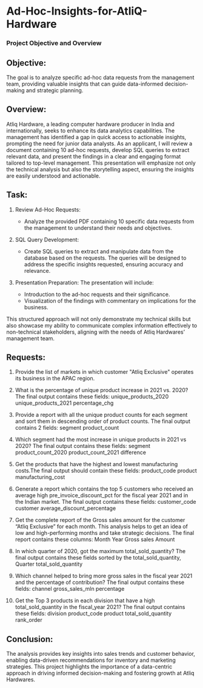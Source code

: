 # Ad-Hoc-Insights-for-AtliQ-Hardware

### Project Objective and Overview

## Objective:
The goal is to analyze specific ad-hoc data requests from the management team, providing valuable insights that can guide data-informed decision-making and strategic planning.

## Overview:
Atliq Hardware, a leading computer hardware producer in India and internationally, seeks to enhance its data analytics capabilities. The management has identified a gap in quick access to actionable insights, prompting the need for junior data analysts. As an applicant, I will review a document containing 10 ad-hoc requests, develop SQL queries to extract relevant data, and present the findings in a clear and engaging format tailored to top-level management. This presentation will emphasize not only the technical analysis but also the storytelling aspect, ensuring the insights are easily understood and actionable.

## Task: 

1. Review Ad-Hoc Requests:
   - Analyze the provided PDF containing 10 specific data requests from the management to understand their needs and objectives.

2. SQL Query Development:
   - Create SQL queries to extract and manipulate data from the database based on the requests. The queries will be designed to address the specific insights requested, ensuring accuracy and relevance.

3. Presentation Preparation:
   The presentation will include:
     - Introduction to the ad-hoc requests and their significance.
     - Visualization of the findings with commentary on implications for the business.

This structured approach will not only demonstrate my technical skills but also showcase my ability to communicate complex information effectively to non-technical stakeholders, aligning with the needs of Atliq Hardwares’ management team.

## Requests:
1. Provide the list of markets in which customer "Atliq Exclusive" operates its business in the APAC region.

2. What is the percentage of unique product increase in 2021 vs. 2020? The final output contains these fields:
unique_products_2020
unique_products_2021
percentage_chg

3. Provide a report with all the unique product counts for each segment and sort them in descending order of product counts. The final output contains 2 fields:
segment
product_count

4. Which segment had the most increase in unique products in 2021 vs 2020? The final output contains these fields:
segment
product_count_2020
product_count_2021
difference

5. Get the products that have the highest and lowest manufacturing costs.The final output should contain these fields:
product_code
product
manufacturing_cost

6. Generate a report which contains the top 5 customers who received an average high pre_invoice_discount_pct for the fiscal year 2021 and in the Indian market. The final output contains these fields:
customer_code
customer
average_discount_percentage

7. Get the complete report of the Gross sales amount for the customer “Atliq Exclusive” for each month. This analysis helps to get an idea of low and high-performing months and take strategic decisions. The final report contains these columns:
Month
Year
Gross sales Amount

8. In which quarter of 2020, got the maximum total_sold_quantity? The final output contains these fields sorted by the total_sold_quantity,
Quarter
total_sold_quantity

9. Which channel helped to bring more gross sales in the fiscal year 2021 and the percentage of contribution? The final output contains these fields:
channel
gross_sales_mln
percentage

10. Get the Top 3 products in each division that have a high total_sold_quantity in the fiscal_year 2021? The final output contains these fields:
division
product_code
product
total_sold_quantity
rank_order


## Conclusion:
The analysis provides key insights into sales trends and customer behavior, enabling data-driven recommendations for inventory and marketing strategies. This project highlights the importance of a data-centric approach in driving informed decision-making and fostering growth at Atliq Hardwares.


